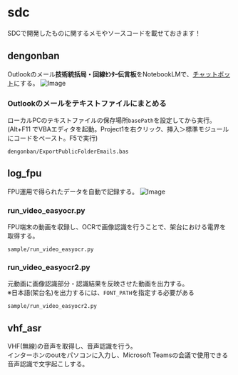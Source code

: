# sdc
SDCで開発したものに関するメモやソースコードを載せておきます！

## dengonban
Outlookのメール**技術統括局・回線ｾﾝﾀｰ伝言板**をNotebookLMで、[チャットボット](https://notebooklm.google.com/notebook/709daef8-6c52-40da-bc14-510a42f4a969?_gl=1*168fzga*_up*MQ..*_ga*ODYxMzg2NjYuMTc1MzA2MTA1Mg..*_ga_W0LDH41ZCB*czE3NTMwNjEwNTEkbzEkZzAkdDE3NTMwNjEwNTEkajYwJGwwJGgw&gclid=CjwKCAjwp_LDBhBCEiwAK7Fnkj4rpX0oFUnbRmr6T3lGEwmSEMW-AU9Nm8_aMYQr_d2KVMi0yuPrRxoC8VMQAvD_BwE&gbraid=0AAAAA-fwSscdvVyAnl6v62astCd5ITyZB)にする。
![Image](https://github.com/user-attachments/assets/d750a289-9443-4269-aac0-65845309bda0)

### Outlookのメールをテキストファイルにまとめる
ローカルPCのテキストファイルの保存場所`basePath`を設定してから実行。  
(Alt+F11 でVBAエディタを起動。Project1を右クリック、挿入＞標準モジュールにコードをペースト。F5で実行)
```
dengonban/ExportPublicFolderEmails.bas
```

## log_fpu
FPU運用で得られたデータを自動で記録する。
![Image](https://github.com/user-attachments/assets/930c1340-723d-4b90-813d-841e163d69b0)
### run_video_easyocr.py
FPU端末の動画を収録し、OCRで画像認識を行うことで、架台における電界を取得する。
```
sample/run_video_easyocr.py
```
### run_video_easyocr2.py
元動画に画像認識部分・認識結果を反映させた動画を出力する。  
※日本語(架台名)を出力するには、`FONT_PATH`を指定する必要がある
```
sample/run_video_easyocr2.py
```

## vhf_asr
VHF(無線)の音声を取得し、音声認識を行う。  
インターホンのoutをパソコンに入力し、Microsoft Teamsの会議で使用できる音声認識で文字起こしする。
